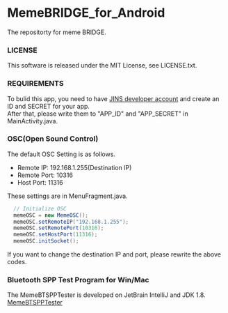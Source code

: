 # MemeBRIDGE_for_Android
The repositorty for meme BRIDGE.

### LICENSE
This software is released under the MIT License, see LICENSE.txt.

### REQUIREMENTS
To bulid this app, you need to have [JINS developer account](https://developers.jins.com/en/) and create an ID and SECRET for your app.  
After that, please write them to "APP_ID" and "APP_SECRET" in MainActivity.java.

### OSC(Open Sound Control)
The default OSC Setting is as follows.
* Remote IP: 192.168.1.255(Destination IP)
* Remote Port: 10316
* Host Port: 11316

These settings are in MenuFragment.java.
```java
  // Initialize OSC
  memeOSC = new MemeOSC();
  memeOSC.setRemoteIP("192.168.1.255");
  memeOSC.setRemotePort(10316);
  memeOSC.setHostPort(11316);
  memeOSC.initSocket();
```
If you want to change the destination IP and port, please rewrite the above codes.

### Bluetooth SPP Test Program for Win/Mac
The MemeBTSPPTester is developed on JetBrain IntelliJ and JDK 1.8.  
[MemeBTSPPTester](https://github.com/tkrworks/MemeBTSPPTester)

